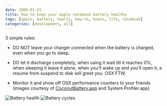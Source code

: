 ```yaml
---
date: 2008-01-31
title: how to keep your apple notebook battery healthy
tags: [apple, battery, healty, how-to, howto, life, notebook]
categories: [development, all]
---
```


3 simple rules:

- DO NOT leave your charger connected when the battery is charged, even when
you go to sleep.

- DO let it discharge completely, when using it wait till it reaches 0%, when
sleeping it leave it alone, when you’ll wake up and you’ll open it, a resume
from suspend to disk will greet you. OSX FTW.

- Monitor it and show off OSX performance counters to your friends (images
courtesy of
[CoconutBattery.app](http://www.coconut-flavour.com/coconutbattery/) and System
Profiler.app)

![Battery health](/posts/2008-01-31-how-to-keep-your-apple-notebook-battery-healthy/healthy_battery_2.png)
![Battery cycles](/posts/2008-01-31-how-to-keep-your-apple-notebook-battery-healthy/healthy_battery_cycle_count.png)
